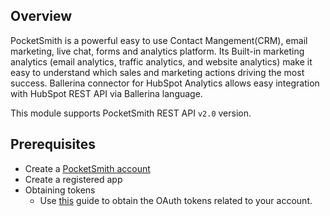 ## Overview
PocketSmith is a powerful easy to use Contact Mangement(CRM), email marketing, live chat, forms and analytics platform. Its 
Built-in marketing analytics (email analytics, traffic analytics, and website analytics) make it easy to understand 
which sales and marketing actions driving the most success.
Ballerina connector for HubSpot Analytics allows easy integration with HubSpot REST API via Ballerina language. 

This module supports PocketSmith REST API `v2.0` version.
 
## Prerequisites
* Create a [PocketSmith account](https://www.pocketsmith.com/)
* Create a registered app
* Obtaining tokens
    - Use [this](https://developers.pocketsmith.com/docs/oauth) guide to obtain the OAuth tokens related to your account.
